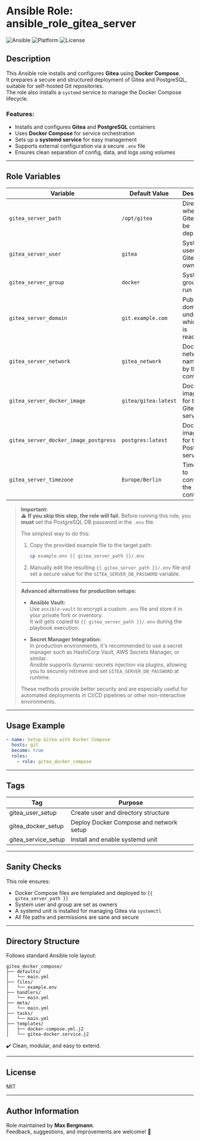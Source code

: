 # Ansible Role: ansible_role_gitea_server

![Ansible](https://img.shields.io/badge/ansible-ready-blue.svg)
![Platform](https://img.shields.io/badge/platform-Ubuntu-lightgrey)
![License](https://img.shields.io/badge/license-MIT-green)

## Description

This Ansible role installs and configures **Gitea** using **Docker Compose**.  
It prepares a secure and structured deployment of Gitea and PostgreSQL, suitable for self-hosted Git repositories.  
The role also installs a `systemd` service to manage the Docker Compose lifecycle.

### Features:
- Installs and configures **Gitea** and **PostgreSQL** containers
- Uses **Docker Compose** for service orchestration
- Sets up a **systemd service** for easy management
- Supports external configuration via a secure `.env` file
- Ensures clean separation of config, data, and logs using volumes

---

## Role Variables

| Variable                      | Default Value            | Description                                                                 |
|-------------------------------|--------------------------|-----------------------------------------------------------------------------|
| `gitea_server_path`           | `/opt/gitea`             | Directory where Gitea will be deployed                                      |
| `gitea_server_user`           | `gitea`                    | System user to run Gitea and own files                                      |
| `gitea_server_group`          | `docker`                    | System group to run Gitea                                                   |
| `gitea_server_domain`         | `git.example.com`        | Public domain under which Gitea is reachable                                |
| `gitea_server_network`        | `gitea_network`          | Docker network name used by the containers                                  |
| `gitea_server_docker_image`   | `gitea/gitea:latest`     | Docker image used for the Gitea service                                     |
| `gitea_server_docker_image_postgress` | `postgres:latest`     | Docker image used for the PostgreSQL service                                |
| `gitea_server_timezone`       | `Europe/Berlin`          | Timezone to configure in the containers                                     |

> **Important:**  
> ⚠️ **If you skip this step, the role will fail.**
> Before running this role, you **must** set the PostgreSQL DB password in the `.env` file.
>
> The simplest way to do this:
>
> 1. Copy the provided example file to the target path:  
>    ```bash
>    cp example.env {{ gitea_server_path }}/.env
>    ```
> 2. Manually edit the resulting `{{ gitea_server_path }}/.env` file and set a secure value for the `GITEA_SERVER_DB_PASSWORD` variable.
>
> ---
>
> **Advanced alternatives for production setups:**
>
> - **Ansible Vault:**  
>   Use `ansible-vault` to encrypt a custom `.env` file and store it in your private fork or inventory.  
>   It will gets copied to `{{ gitea_server_path }}/.env` during the playbook execution.
>
> - **Secret Manager Integration:**  
>   In production environments, it's recommended to use a secret manager such as HashiCorp Vault, AWS Secrets Manager, or similar.  
>   Ansible supports dynamic secrets injection via plugins, allowing you to securely retrieve and set `GITEA_SERVER_DB_PASSWORD` at runtime.
>
> These methods provide better security and are especially useful for automated deployments in CI/CD pipelines or other non-interactive environments.

---

## Usage Example

```yaml
- name: Setup Gitea with Docker Compose
  hosts: git
  become: true
  roles:
    - role: gitea_docker_compose
```

---

## Tags

| Tag               | Purpose                                   |
|--------------------|------------------------------------------|
| gitea_user_setup   | Create user and directory structure      |
| gitea_docker_setup | Deploy Docker Compose and network setup  |
| gitea_service_setup| Install and enable systemd unit          |

---

## Sanity Checks

This role ensures:
- Docker Compose files are templated and deployed to `{{ gitea_server_path }}`
- System user and group are set as owners
- A systemd unit is installed for managing Gitea via `systemctl`
- All file paths and permissions are sane and secure

---

## Directory Structure

Follows standard Ansible role layout:
```
gitea_docker_compose/
├── defaults/
│   └── main.yml
├── files/
│   └── example.env
├── handlers/
│   └── main.yml
├── meta/
│   └── main.yml
├── tasks/
│   └── main.yml
├── templates/
│   ├── docker-compose.yml.j2
│   └── gitea-docker.service.j2
```
✔️ Clean, modular, and easy to extend.

---

## License

MIT

---

## Author Information

Role maintained by **Max Bergmann**.  
Feedback, suggestions, and improvements are welcome! 🚀
